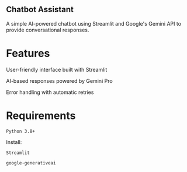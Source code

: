 ## Chatbot Assistant

A simple AI-powered chatbot using Streamlit and Google's Gemini API to provide conversational responses.

# Features

User-friendly interface built with Streamlit

AI-based responses powered by Gemini Pro

Error handling with automatic retries

# Requirements

`Python 3.8+`

Install:

`Streamlit`

`google-generativeai`

